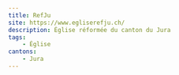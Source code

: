 ```yaml
---
title: RefJu
site: https://www.egliserefju.ch/
description: Église réformée du canton du Jura
tags:
    - Église
cantons: 
    - Jura
---
```

